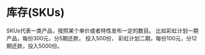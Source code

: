 # 库存(SKUs)

SKUs代表一类产品，按照某个单价或者特性发布一定的数目。 比如彩虹计划一期产品，每份300元，分5期还款， 投入500份， 彩虹计划二期，每份100元，分12期还款，投入5000份。

